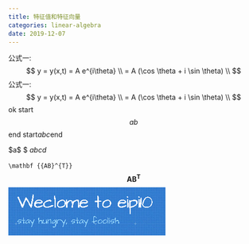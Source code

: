 ```yaml
---
title: 特征值和特征向量
categories: linear-algebra
date: 2019-12-07
---
```

公式一:    
$$
y = y(x,t) = A e^{i\theta} \\
      = A (\cos \theta + i \sin \theta) \\
$$
公式一:
$$
y = y(x,t) = A e^{i\theta} \\
    = A (\cos \theta + i \sin \theta) \\
$$
ok
start$$ab
$$end
start$abc$end

\$a\$
\$
$abcd$

`\mathbf {{AB}^{T}}`
$$
\mathbf {{AB}^{T}}
$$
![image-20191207162927781](images/image-20191207162927781.png)

